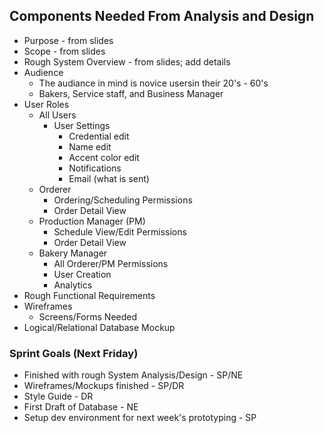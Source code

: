 ## Components Needed From Analysis and Design
- Purpose - from slides
- Scope - from slides
- Rough System Overview - from slides; add details
- Audience
  - The audiance in mind is novice usersin their 20's - 60's
  - Bakers, Service staff, and Business Manager
- User Roles
  - All Users
    - User Settings
	  - Credential edit
	  - Name edit
	  - Accent color edit
	  - Notifications
	  - Email (what is sent)
  - Orderer
    - Ordering/Scheduling Permissions
	- Order Detail View
  - Production Manager (PM)
    - Schedule View/Edit Permissions
	- Order Detail View
  - Bakery Manager
    - All Orderer/PM Permissions
	- User Creation
	- Analytics
- Rough Functional Requirements
- Wireframes
  - Screens/Forms Needed
- Logical/Relational Database Mockup

### Sprint Goals (Next Friday)
- Finished with rough System Analysis/Design - SP/NE
- Wireframes/Mockups finished - SP/DR
- Style Guide - DR
- First Draft of Database - NE
- Setup dev environment for next week's prototyping - SP
